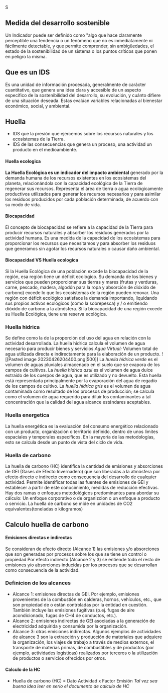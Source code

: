 S

## Medida del desarrollo sostenible
Un Indicador puede ser definido como "algo que hace claramente perceptible una tendencia o un fenómeno que no es inmediatamente ni fácilmente detectable, y que permite comprender, sin ambigüedades, el estado de la sostenibilidad de un sistema o los puntos críticos que ponen en peligro la misma.

## Que es un IDS 
Es una unidad de información procesada, generalmente de carácter cuantitativo, que genera una idea clara y accesible de un aspecto específico de la sostenibilidad del desarrollo, su evolución, y cuánto difiere de una situación deseada. Estas evalúan variables relacionadas al bienestar económico, social, y ambiental.
<!--ID: 1683751740604-->



## Huella 
- IDS que la presión que ejercemos sobre los recursos naturales y los ecosistemas de la Tierra.
- IDS de las consecuencias que genera un proceso, una actividad un producto en el medioambiente.
<!--ID: 1683751740611-->







#### Huella ecologica  
**La Huella Ecológica es un indicador del impacto ambiental** generado por la demanda humana de los recursos existentes en los ecosistemas del planeta, relacionándola con la capacidad ecológica de la Tierra de regenerar sus recursos. Representa el área de tierra o agua ecológicamente productivos utilizados para generar los recursos necesarios y para asimilar los residuos producidos por cada población determinada, de acuerdo con su modo de vida. 
<!--ID: 1683752837304-->







#### Biocapacidad 
El concepto de biocapacidad se refiere a la capacidad de la Tierra para producir recursos naturales y absorber los residuos generados por la actividad humana. Es una medida de la capacidad de los ecosistemas para proporcionar los recursos que necesitamos y para absorber los residuos que generamos sin agotar los recursos naturales o causar daño ambiental.
<!--ID: 1682692882452-->






#### Biocapacidad VS Huella ecologica 
Si la Huella Ecológica de una población excede la biocapacidad de la región, esa región tiene un déficit ecológico. Su demanda de los bienes y servicios que pueden proporcionar sus tierras y mares (frutas y verduras, carne, pescado, madera, algodón para la ropa y absorción de dióxido de carbono) excede lo que los ecosistemas de la región pueden renovar. Una región con déficit ecológico satisface la demanda importando, liquidando sus propios activos ecológicos (como la sobrepesca) y / o emitiendo dióxido de carbono a la atmósfera. Si la biocapacidad de una región excede su Huella Ecológica, tiene una reserva ecológica.



### Huella hidrica
Se define como la de la proporción del uso del agua en relación con la actividad desarrollada. La huella hídrica calcula el volumen de agua necesario para producir bienes y servicios
*Agua Virtual:* Volumen total de agua utilizada directa e indirectamente para la elaboración de un producto.
![[Pasted image 20230426204400.png|500]]
La *huella hídrica verde* es el volumen de aguas pluviales almacenado en el suelo que se evapora de los campos de cultivos.
La *huella hídrica azul* es el volumen de agua dulce extraído de los cuerpos de agua, que es utilizado y no devuelto. Esta huella está representada principalmente por la evaporación del agua de regadío de los campos de cultivo.
La *huella hídrica gris* es el volumen de agua contaminada como resultado de los procesos de producción; se calcula como el volumen de agua requerido para diluir los contaminantes a tal concentración que la calidad del agua alcance estándares aceptables.


### Huella energetica
La huella energética es la evaluación del consumo energético relacionado con un producto, organización o territorio definido, dentro de unos límites espaciales y temporales específicos. En la mayoría de las metodologías, esto se calcula desde un punto de vista del ciclo de vida.



### Huella de carbono 
La huella de carbono (HC) identifica la cantidad de emisiones y absorciones de GEI (Gases de Efecto Invernadero) que son liberadas a la atmósfera por efecto directo e indirecto como consecuencia del desarrollo de cualquier actividad.
Permite identificar todas las fuentes de emisiones de GEI y establecer a partir de este conocimiento, medidas de reducción efectivas. Hay dos ramas o enfoques metodológicos predominantes para abordar su cálculo: Un enfoque corporativo o de organizcion o un enfoque a producto o servicio.
La huella de carbono se mide en unidades de CO2 equivalentes(toneladas o kilogramos)
<!--ID: 1682692882462-->



## Calculo huella de carbono 
#### Emisiones directas e indirectas
Se consideran de efecto directo (Alcance 1) las emisiones y/o absorciones que son generadas por procesos sobre los que se tiene un control o propiedad 
Por efecto indirecto (Alcance 2 y 3) se entiende todo el resto de emisiones y/o absorciones inducidas por los procesos que se desarrollan como consecuencia de la actividad.
### Definicion de los alcances
-  Alcance 1: emisiones directas de GEI. Por ejemplo, emisiones provenientes de la combustión en calderas, hornos, vehículos, etc., que son propiedad de o están controladas por la entidad en cuestión. También incluye las emisiones fugitivas (p.ej. fugas de aire acondicionado, fugas de CH4 de conductos, etc.).
- Alcance 2: emisiones indirectas de GEI asociadas a la generación de electricidad adquirida y consumida por la organización.
-  Alcance 3: otras emisiones indirectas. Algunos ejemplos de actividades de alcance 3 son la extracción y producción de materiales que adquiere la organización, los viajes de trabajo a través de medios externos, el transporte de materias primas, de combustibles y de productos (por ejemplo, actividades logísticas) realizados por terceros o la utilización de productos o servicios ofrecidos por otros.
#### Calculo de la HC
- Huella de carbono (HC) = Dato Actividad x Factor Emisión
*Tal vez sea buena idea leer en serio el documento de calculo de HC*
<!--ID: 1683751740617-->

